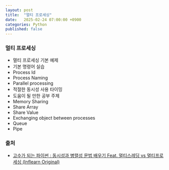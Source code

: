 ```yaml
---
layout: post
title:  "멀티 프로세싱"
date:   2025-02-24 07:00:00 +0900
categories: Python
published: false
---
```


### 멀티 프로세싱
- 멀티 프로세싱 기본 예제
- 기본 명령어 실습
- Process Id
- Process Naming
- Parallel processing
- 적절한 동시성 사용 타이밍
- 도움이 될 만한 공부 주제
- Memory Sharing
- Share Array
- Share Value
- Exchanging object between processes
- Queue
- Pipe

### 출처

- [고수가 되는 파이썬 : 동시성과 병렬성 문법 배우기 Feat. 멀티스레딩 vs 멀티프로세싱 (Inflearn Original)](https://www.inflearn.com/course/%ED%94%84%EB%A1%9C%EA%B7%B8%EB%9E%98%EB%B0%8D-%ED%8C%8C%EC%9D%B4%EC%8D%AC-%EC%99%84%EC%84%B1-%EC%9D%B8%ED%94%84%EB%9F%B0-%EC%98%A4%EB%A6%AC%EC%A7%80%EB%84%90)